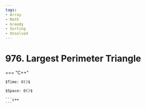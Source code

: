 ```yaml
---
tags:
- Array
- Math
- Greedy
- Sorting
- Unsolved
---
```



# 976. Largest Perimeter Triangle

=== "C++"

    $Time: O()$

    $Space: O()$

    ```c++
    ```